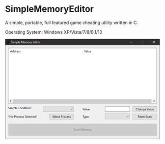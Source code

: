 # SimpleMemoryEditor
A simple, portable, full featured game cheating utility written in C.

Operating System: Windows XP/Vista/7/8/8.1/10

![alt text](https://raw.githubusercontent.com/daveymcq/SimpleMemoryEditor/master/resources/screenshot.png)
